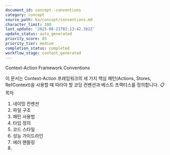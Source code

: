 ```yaml
---
document_id: concept--conventions
category: concept
source_path: ko/concept/conventions.md
character_limit: 300
last_update: '2025-08-21T02:13:42.382Z'
update_status: auto_generated
priority_score: 85
priority_tier: medium
completion_status: completed
workflow_stage: content_generated
---
```

Context-Action Framework Conventions

이 문서는 Context-Action 프레임워크의 세 가지 핵심 패턴(Actions, Stores, RefContext)을 사용할 때 따라야 할 코딩 컨벤션과 베스트 프랙티스를 정의합니다. 📋 목차

1. 네이밍 컨벤션
2. 파일 구조
3. 패턴 사용법
4. 타입 정의
5. 코드 스타일
6. 성능 가이드라인
7. 에러 핸들링
8.
